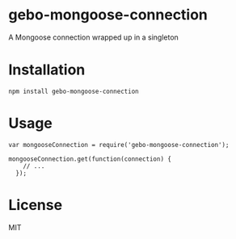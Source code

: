 gebo-mongoose-connection
========================

A Mongoose connection wrapped up in a singleton

# Installation

```
npm install gebo-mongoose-connection
```

# Usage

```
var mongooseConnection = require('gebo-mongoose-connection');

mongooseConnection.get(function(connection) {
    // ...
  });
```

# License

MIT
